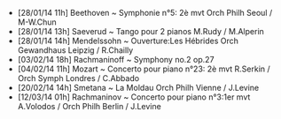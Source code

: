 - [28/01/14 11h] Beethoven ~ Symphonie n°5: 2è mvt Orch Philh Seoul / M-W.Chun
- [28/01/14 13h] Saeverud ~ Tango pour 2 pianos M.Rudy / M.Alperin
- [28/01/14 14h] Mendelssohn ~ Ouverture:Les Hébrides Orch Gewandhaus Leipzig / R.Chailly
- [03/02/14 18h] Rachmaninoff ~ Symphony no.2 op.27
- [04/02/14 11h] Mozart ~ Concerto pour piano n°23: 2è mvt R.Serkin / Orch Symph Londres / C.Abbado
- [20/02/14 14h] Smetana ~ La Moldau Orch Philh Vienne / J.Levine
- [12/03/14 01h] Rachmaninov ~ Concerto pour piano n°3:1er mvt A.Volodos / Orch Philh Berlin / J.Levine
